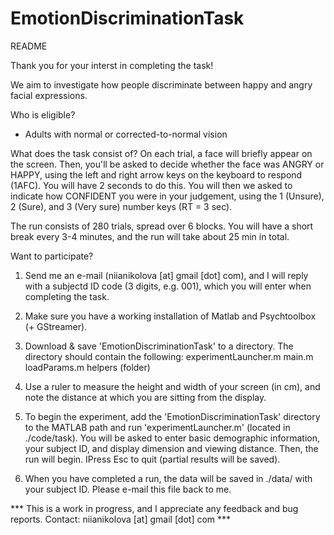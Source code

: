 # EmotionDiscriminationTask

README

Thank you for your interst in completing the task!

We aim to investigate how people discriminate between happy and angry facial expressions. 

Who is eligible? 
- Adults with normal or corrected-to-normal vision


What does the task consist of?
On each trial, a face will briefly appear on the screen. Then, you'll be asked to decide
whether the face was ANGRY or HAPPY, using the left and right arrow keys on the keyboard to respond (1AFC).
You will have 2 seconds to do this. You will then we asked to indicate how CONFIDENT you were in
your judgement, using the 1 (Unsure), 2 (Sure), and 3 (Very sure) number keys (RT = 3 sec). 

The run consists of 280 trials, spread over 6 blocks. You will have a short break every 3-4 minutes, 
and the run will take about 25 min in total. 


Want to participate? 

1. Send me an e-mail (niianikolova [at] gmail [dot] com), and I will reply with a subjectd ID code (3 digits, e.g. 001), which you will enter when completing the task. 
2. Make sure you have a working installation of Matlab and Psychtoolbox (+ GStreamer).
3. Download & save 'EmotionDiscriminationTask' to a directory.
      The directory should contain the following:
         experimentLauncher.m
         main.m
         loadParams.m
         helpers (folder)
4. Use a ruler to measure the height and width of your screen (in cm), and note the distance at which you are sitting from the display.

5. To begin the experiment, add the 'EmotionDiscriminationTask' directory to the MATLAB path and 
run 'experimentLauncher.m' (located in ./code/task).
   You will be asked to enter basic demographic information, your subject ID, and display dimension and viewing distance. Then, the run will begin. IPress Esc to quit (partial results will be saved).
   
6. When you have completed a run, the data will be saved in ./data/ with your subject ID. Please e-mail this file back to me. 


*** This is a work in progress, and I appreciate any feedback and bug reports. 
Contact: niianikolova [at] gmail [dot] com ***
